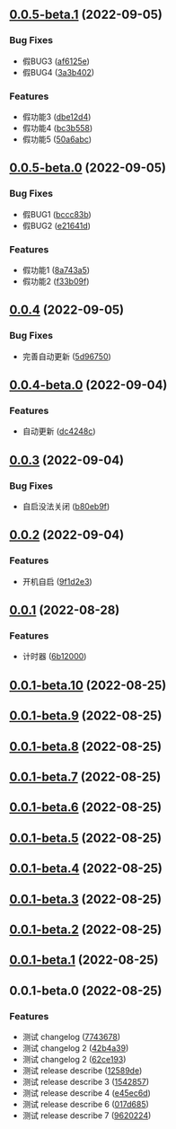 ## [0.0.5-beta.1](https://github.com/xxldm/tool-client/compare/v0.0.5-beta.0...v0.0.5-beta.1) (2022-09-05)


### Bug Fixes

* 假BUG3 ([af6125e](https://github.com/xxldm/tool-client/commit/af6125e2a9f5c15019de1f3c65b839a912f38b19))
* 假BUG4 ([3a3b402](https://github.com/xxldm/tool-client/commit/3a3b4026da65a09519c33e4a0004bc064d02a3a2))


### Features

* 假功能3 ([dbe12d4](https://github.com/xxldm/tool-client/commit/dbe12d4451ae9bf9c3e7c77428be94c9c9dc6e24))
* 假功能4 ([bc3b558](https://github.com/xxldm/tool-client/commit/bc3b558b7a1e6cc34ef2abb742c7eadd65b4537a))
* 假功能5 ([50a6abc](https://github.com/xxldm/tool-client/commit/50a6abcd9a288d192426492a970308429f13356e))



## [0.0.5-beta.0](https://github.com/xxldm/tool-client/compare/v0.0.4...v0.0.5-beta.0) (2022-09-05)


### Bug Fixes

* 假BUG1 ([bccc83b](https://github.com/xxldm/tool-client/commit/bccc83b3a0c81253e0c3615a9239e8cbc1f4f331))
* 假BUG2 ([e21641d](https://github.com/xxldm/tool-client/commit/e21641df6021e2bc7f7157fbd30eb6ed3bdfccfc))


### Features

* 假功能1 ([8a743a5](https://github.com/xxldm/tool-client/commit/8a743a57c733290de7bf91f17bc0e39b89cc9206))
* 假功能2 ([f33b09f](https://github.com/xxldm/tool-client/commit/f33b09fb3e0bff867d6d9e79a49849cb94b58a37))



## [0.0.4](https://github.com/xxldm/tool-client/compare/v0.0.4-beta.0...v0.0.4) (2022-09-05)


### Bug Fixes

* 完善自动更新 ([5d96750](https://github.com/xxldm/tool-client/commit/5d967503139420c132e955766880a2a2bcb873bb))



## [0.0.4-beta.0](https://github.com/xxldm/tool-client/compare/v0.0.3...v0.0.4-beta.0) (2022-09-04)


### Features

* 自动更新 ([dc4248c](https://github.com/xxldm/tool-client/commit/dc4248c226909d27a0e9a883645addedf3148b56))



## [0.0.3](https://github.com/xxldm/tool-client/compare/v0.0.2...v0.0.3) (2022-09-04)


### Bug Fixes

* 自启没法关闭 ([b80eb9f](https://github.com/xxldm/tool-client/commit/b80eb9fd05864eed9640b713b9f2080aac4bfab9))



## [0.0.2](https://github.com/xxldm/tool-client/compare/v0.0.1...v0.0.2) (2022-09-04)


### Features

* 开机自启 ([9f1d2e3](https://github.com/xxldm/tool-client/commit/9f1d2e36a4227454b5ad46be0d4c110661ef7c48))



## [0.0.1](https://github.com/xxldm/tool-client/compare/v0.0.1-beta.10...v0.0.1) (2022-08-28)


### Features

* 计时器 ([6b12000](https://github.com/xxldm/tool-client/commit/6b12000e62d2d7d95f7298a016e2da65606f8741))



## [0.0.1-beta.10](https://github.com/xxldm/tool-client/compare/v0.0.1-beta.9...v0.0.1-beta.10) (2022-08-25)



## [0.0.1-beta.9](https://github.com/xxldm/tool-client/compare/v0.0.1-beta.8...v0.0.1-beta.9) (2022-08-25)



## [0.0.1-beta.8](https://github.com/xxldm/tool-client/compare/v0.0.1-beta.7...v0.0.1-beta.8) (2022-08-25)



## [0.0.1-beta.7](https://github.com/xxldm/tool-client/compare/v0.0.1-beta.6...v0.0.1-beta.7) (2022-08-25)



## [0.0.1-beta.6](https://github.com/xxldm/tool-client/compare/v0.0.1-beta.5...v0.0.1-beta.6) (2022-08-25)



## [0.0.1-beta.5](https://github.com/xxldm/tool-client/compare/v0.0.1-beta.4...v0.0.1-beta.5) (2022-08-25)



## [0.0.1-beta.4](https://github.com/xxldm/tool-client/compare/v0.0.1-beta.3...v0.0.1-beta.4) (2022-08-25)



## [0.0.1-beta.3](https://github.com/xxldm/tool-client/compare/v0.0.1-beta.2...v0.0.1-beta.3) (2022-08-25)



## [0.0.1-beta.2](https://github.com/xxldm/tool-client/compare/v0.0.1-beta.1...v0.0.1-beta.2) (2022-08-25)



## [0.0.1-beta.1](https://github.com/xxldm/tool-client/compare/v0.0.1-beta.0...v0.0.1-beta.1) (2022-08-25)



## 0.0.1-beta.0 (2022-08-25)


### Features

* 测试 changelog ([7743678](https://github.com/xxldm/tool-client/commit/77436788e7d09681da0a7578f966bd1e40e6a5dd))
* 测试 changelog 2 ([42b4a39](https://github.com/xxldm/tool-client/commit/42b4a397341f059455d3a92728b13d1c1842523e))
* 测试 changelog 2 ([62ce193](https://github.com/xxldm/tool-client/commit/62ce193335d5867edaa6011ddcfee9f07cf27c1e))
* 测试 release describe ([12589de](https://github.com/xxldm/tool-client/commit/12589dea48205428b9c8aaad1e0a77f4e2a0e5cd))
* 测试 release describe 3 ([1542857](https://github.com/xxldm/tool-client/commit/154285791abdd86bfba27434afec641ca70f708b))
* 测试 release describe 4 ([e45ec6d](https://github.com/xxldm/tool-client/commit/e45ec6d6d3f288ebf92a35dc86aeb0c1e352aa75))
* 测试 release describe 6 ([017d685](https://github.com/xxldm/tool-client/commit/017d68590345194a91c52391a6629be247241284))
* 测试 release describe 7 ([9620224](https://github.com/xxldm/tool-client/commit/9620224c19202008d31ddf3766550ec9abf91222))



